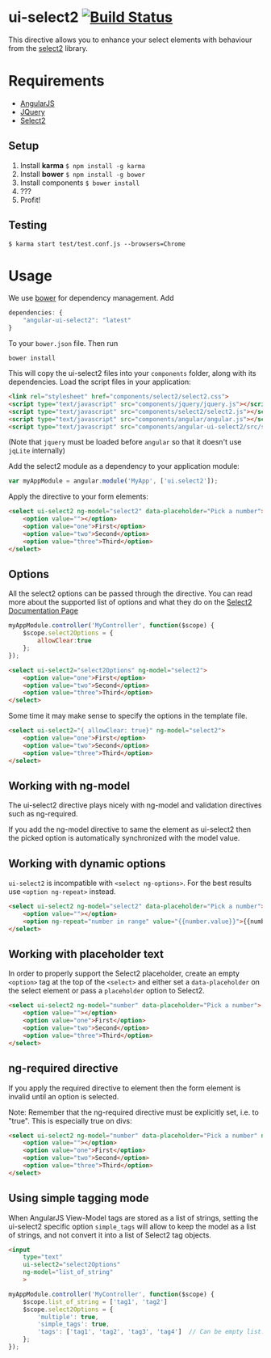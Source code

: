 ui-select2   [![Build Status](https://travis-ci.org/angular-ui/ui-select2.png)](https://travis-ci.org/angular-ui/ui-select2)
==========
This directive allows you to enhance your select elements with behaviour from the [select2](http://ivaynberg.github.io/select2/) library.

# Requirements

- [AngularJS](http://angularjs.org/)
- [JQuery](http://jquery.com/)
- [Select2](http://ivaynberg.github.io/select2/)

## Setup

1. Install **karma**
  `$ npm install -g karma`
2. Install **bower**
  `$ npm install -g bower`
4. Install components
  `$ bower install`
4. ???
5. Profit!

## Testing

`$ karma start test/test.conf.js --browsers=Chrome`

# Usage

We use [bower](https://github.com/bower/bower) for dependency management.  Add

```javascript
dependencies: {
    "angular-ui-select2": "latest"
}
```

To your `bower.json` file. Then run

    bower install

This will copy the ui-select2 files into your `components` folder, along with its dependencies. Load the script files in your application:
```html
<link rel="stylesheet" href="components/select2/select2.css">
<script type="text/javascript" src="components/jquery/jquery.js"></script>
<script type="text/javascript" src="components/select2/select2.js"></script>
<script type="text/javascript" src="components/angular/angular.js"></script>
<script type="text/javascript" src="components/angular-ui-select2/src/select2.js"></script>
```

(Note that `jquery` must be loaded before `angular` so that it doesn't use `jqLite` internally)


Add the select2 module as a dependency to your application module:

```javascript
var myAppModule = angular.module('MyApp', ['ui.select2']);
```

Apply the directive to your form elements:

```html
<select ui-select2 ng-model="select2" data-placeholder="Pick a number">
    <option value=""></option>
    <option value="one">First</option>
    <option value="two">Second</option>
    <option value="three">Third</option>
</select>
```

## Options

All the select2 options can be passed through the directive. You can read more about the supported list of options and what they do on the [Select2 Documentation Page](http://ivaynberg.github.com/select2/)

```javascript
myAppModule.controller('MyController', function($scope) {
    $scope.select2Options = {
        allowClear:true
    };
});
```

```html
<select ui-select2="select2Options" ng-model="select2">
    <option value="one">First</option>
    <option value="two">Second</option>
    <option value="three">Third</option>
</select>
```

Some time it may make sense to specify the options in the template file.

```html
<select ui-select2="{ allowClear: true}" ng-model="select2">
    <option value="one">First</option>
    <option value="two">Second</option>
    <option value="three">Third</option>
</select>
```

## Working with ng-model

The ui-select2 directive plays nicely with ng-model and validation directives such as ng-required.

If you add the ng-model directive to same the element as ui-select2 then the picked option is automatically synchronized with the model value.

## Working with dynamic options
`ui-select2` is incompatible with `<select ng-options>`. For the best results use `<option ng-repeat>` instead.
```html
<select ui-select2 ng-model="select2" data-placeholder="Pick a number">
    <option value=""></option>
    <option ng-repeat="number in range" value="{{number.value}}">{{number.text}}</option>
</select>
```

## Working with placeholder text
In order to properly support the Select2 placeholder, create an empty `<option>` tag at the top of the `<select>` and either set a `data-placeholder` on the select element or pass a `placeholder` option to Select2.
```html
<select ui-select2 ng-model="number" data-placeholder="Pick a number">
    <option value=""></option>
    <option value="one">First</option>
    <option value="two">Second</option>
    <option value="three">Third</option>
</select>
```

## ng-required directive

If you apply the required directive to element then the form element is invalid until an option is selected.

Note: Remember that the ng-required directive must be explicitly set, i.e. to "true".  This is especially true on divs:

```html
<select ui-select2 ng-model="number" data-placeholder="Pick a number" ng-required="true">
    <option value=""></option>
    <option value="one">First</option>
    <option value="two">Second</option>
    <option value="three">Third</option>
</select>
```

## Using simple tagging mode

When AngularJS View-Model tags are stored as a list of strings, setting
the ui-select2 specific option `simple_tags` will allow to keep the model
as a list of strings, and not convert it into a list of Select2 tag objects.

```html
<input
    type="text"
    ui-select2="select2Options"
    ng-model="list_of_string"
    >
```

```javascript
myAppModule.controller('MyController', function($scope) {
    $scope.list_of_string = ['tag1', 'tag2']
    $scope.select2Options = {
        'multiple': true,
        'simple_tags': true,
        'tags': ['tag1', 'tag2', 'tag3', 'tag4']  // Can be empty list.
    };
});
```
